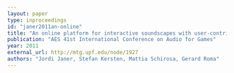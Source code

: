 ```yaml
---
layout: paper
type: inproceedings
id: "janer2011an-online"
title: "An online platform for interactive soundscapes with user-contributed content"
publication: "AES 41st International Conference on Audio for Games"
year: 2011
external_url: http://mtg.upf.edu/node/1927
authors: "Jordi Janer, Stefan Kersten, Mattia Schirosa, Gerard Roma"
---
```

